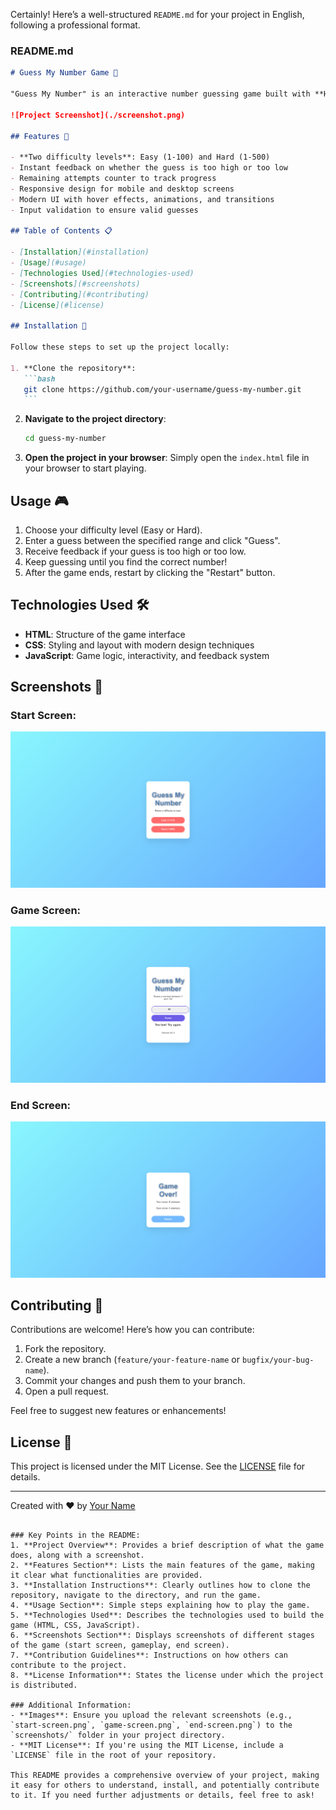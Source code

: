 Certainly! Here’s a well-structured `README.md` for your project in English, following a professional format.

### README.md

````markdown
# Guess My Number Game 🎲

"Guess My Number" is an interactive number guessing game built with **HTML**, **CSS**, and **JavaScript**. Players can choose between two difficulty levels and guess a number within the specified range. The game provides feedback after each guess, guiding the player towards the correct number.

![Project Screenshot](./screenshot.png)

## Features 🚀

- **Two difficulty levels**: Easy (1-100) and Hard (1-500)
- Instant feedback on whether the guess is too high or too low
- Remaining attempts counter to track progress
- Responsive design for mobile and desktop screens
- Modern UI with hover effects, animations, and transitions
- Input validation to ensure valid guesses

## Table of Contents 📋

- [Installation](#installation)
- [Usage](#usage)
- [Technologies Used](#technologies-used)
- [Screenshots](#screenshots)
- [Contributing](#contributing)
- [License](#license)

## Installation 🔧

Follow these steps to set up the project locally:

1. **Clone the repository**:
   ```bash
   git clone https://github.com/your-username/guess-my-number.git
   ```
````

2. **Navigate to the project directory**:

   ```bash
   cd guess-my-number
   ```

3. **Open the project in your browser**:
   Simply open the `index.html` file in your browser to start playing.

## Usage 🎮

1. Choose your difficulty level (Easy or Hard).
2. Enter a guess between the specified range and click "Guess".
3. Receive feedback if your guess is too high or too low.
4. Keep guessing until you find the correct number!
5. After the game ends, restart by clicking the "Restart" button.

## Technologies Used 🛠️

- **HTML**: Structure of the game interface
- **CSS**: Styling and layout with modern design techniques
- **JavaScript**: Game logic, interactivity, and feedback system

## Screenshots 📸

### Start Screen:

![Start Screen](./screenshots/start-screen.png)

### Game Screen:

![Game Screen](./screenshots/game-screen.png)

### End Screen:

![End Screen](./screenshots/end-screen.png)

## Contributing 🤝

Contributions are welcome! Here’s how you can contribute:

1. Fork the repository.
2. Create a new branch (`feature/your-feature-name` or `bugfix/your-bug-name`).
3. Commit your changes and push them to your branch.
4. Open a pull request.

Feel free to suggest new features or enhancements!

## License 📄

This project is licensed under the MIT License. See the [LICENSE](LICENSE) file for details.

---

Created with ❤️ by [Your Name](https://github.com/your-username)

```

### Key Points in the README:
1. **Project Overview**: Provides a brief description of what the game does, along with a screenshot.
2. **Features Section**: Lists the main features of the game, making it clear what functionalities are provided.
3. **Installation Instructions**: Clearly outlines how to clone the repository, navigate to the directory, and run the game.
4. **Usage Section**: Simple steps explaining how to play the game.
5. **Technologies Used**: Describes the technologies used to build the game (HTML, CSS, JavaScript).
6. **Screenshots Section**: Displays screenshots of different stages of the game (start screen, gameplay, end screen).
7. **Contribution Guidelines**: Instructions on how others can contribute to the project.
8. **License Information**: States the license under which the project is distributed.

### Additional Information:
- **Images**: Ensure you upload the relevant screenshots (e.g., `start-screen.png`, `game-screen.png`, `end-screen.png`) to the `screenshots/` folder in your project directory.
- **MIT License**: If you're using the MIT License, include a `LICENSE` file in the root of your repository.

This README provides a comprehensive overview of your project, making it easy for others to understand, install, and potentially contribute to it. If you need further adjustments or details, feel free to ask!
```
